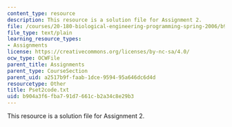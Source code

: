```yaml
---
content_type: resource
description: This resource is a solution file for Assignment 2.
file: /courses/20-180-biological-engineering-programming-spring-2006/b904a3f6fba791d7661cb2a34c8e29b3_Pset2code.txt
file_type: text/plain
learning_resource_types:
- Assignments
license: https://creativecommons.org/licenses/by-nc-sa/4.0/
ocw_type: OCWFile
parent_title: Assignments
parent_type: CourseSection
parent_uid: a2517b9f-faab-1dce-9594-95a646dc6d4d
resourcetype: Other
title: Pset2code.txt
uid: b904a3f6-fba7-91d7-661c-b2a34c8e29b3
---
```

This resource is a solution file for Assignment 2.